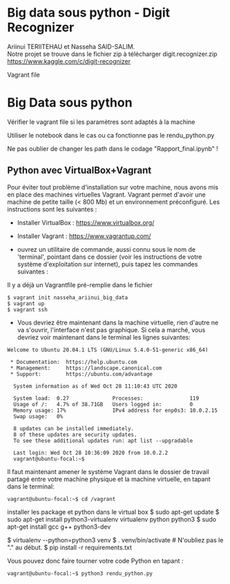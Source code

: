 # Big data sous python - Digit Recognizer
Ariinui TERIITEHAU et Nasseha SAID-SALIM.  
Notre projet se trouve dans le fichier zip à télécharger digit.recognizer.zip 
https://www.kaggle.com/c/digit-recognizer 




Vagrant file 

# Big Data sous python 
Vérifier le vagrant file si les paramètres sont adaptés à la machine 

Utiliser le notebook dans le cas ou ca fonctionne pas le rendu_python.py

Ne pas oublier de changer les path dans le codage "Rapport_final.ipynb" ! 


## Python avec VirtualBox+Vagrant

Pour éviter tout problème d'installation sur votre machine, nous avons mis en place des machines virtuelles Vagrant.
Vagrant permet d'avoir une machine de petite taille (< 800 Mb) et un environnement préconfiguré. Les instructions sont les suivantes :

- Installer VirtualBox : https://www.virtualbox.org/
- Installer Vagrant : https://www.vagrantup.com/

- ouvrez un utilitaire de commande, aussi connu sous le nom de 'terminal', pointant dans ce dossier (voir les instructions de votre système d'exploitation sur internet), puis tapez les commandes suivantes :

Il y a déjà un Vagrantfile pré-remplie dans le fichier 
```
$ vagrant init nasseha_ariinui_big_data
$ vagrant up 
$ vagrant ssh
```

- Vous devriez être maintenant dans la machine virtuelle, rien d'autre ne va s'ouvrir, l'interface n'est pas graphique. Si cela a marché, vous devriez voir maintenant dans le terminal les lignes suivantes:
```
Welcome to Ubuntu 20.04.1 LTS (GNU/Linux 5.4.0-51-generic x86_64)

 * Documentation:  https://help.ubuntu.com
 * Management:     https://landscape.canonical.com
 * Support:        https://ubuntu.com/advantage

  System information as of Wed Oct 28 11:10:43 UTC 2020

  System load:  0.27              Processes:               119
  Usage of /:   4.7% of 38.71GB   Users logged in:         0
  Memory usage: 17%               IPv4 address for enp0s3: 10.0.2.15
  Swap usage:   0%

  8 updates can be installed immediately.
  8 of these updates are security updates.
  To see these additional updates run: apt list --upgradable

  Last login: Wed Oct 28 10:36:09 2020 from 10.0.2.2
  vagrant@ubuntu-focal:~$
```

Il faut maintenant amener le système Vagrant dans le dossier de travail partagé entre votre machine physique et la machine virtuelle, en tapant dans le terminal:
```
vagrant@ubuntu-focal:~$ cd /vagrant
```

installer les package et python dans le virtual box
$ sudo apt-get update
$ sudo apt-get install python3-virtualenv virtualenv python python3
$ sudo apt-get install gcc g++ python3-dev

$ virtualenv --python=python3 venv
$ . venv/bin/activate                   # N'oubliez pas le "." au début.
$ pip install -r requirements.txt

Vous pouvez donc faire tourner votre code Python en tapant :
```
vagrant@ubuntu-focal:~$ python3 rendu_python.py
```




